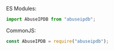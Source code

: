 ES Modules:
```javascript
import AbuseIPDB from "abuseipdb";
```

CommonJS:
```javascript
const AbuseIPDB = require("abuseipdb");
```
